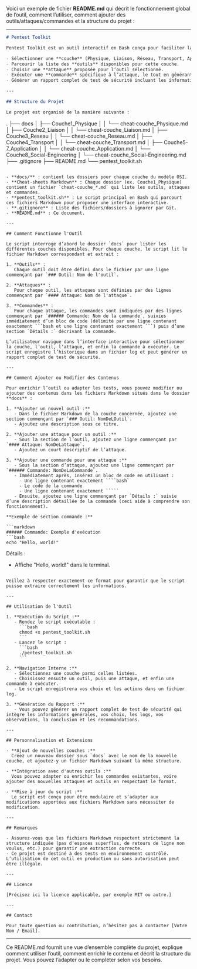 Voici un exemple de fichier **README.md** qui décrit le fonctionnement global de l’outil, comment l’utiliser, comment ajouter des outils/attaques/commandes et la structure du projet :

---

```markdown
# Pentest Toolkit

Pentest Toolkit est un outil interactif en Bash conçu pour faciliter la gestion et l’exécution de commandes de tests de sécurité (pentesting) via des cheatsheets organisées en fichiers Markdown. Chaque fichier Markdown correspond à une couche du modèle OSI et recense les outils, attaques et commandes associés. L’outil permet de :

- Sélectionner une **couche** (Physique, Liaison, Réseau, Transport, Application, Social Engineering).
- Parcourir la liste des **outils** disponibles pour cette couche.
- Choisir une **attaque** proposée pour l’outil sélectionné.
- Exécuter une **commande** spécifique à l’attaque, le tout en générant des logs.
- Générer un rapport complet de test de sécurité incluant les informations générales, le résumé des choix et les logs d’exécution.

---

## Structure du Projet

Le projet est organisé de la manière suivante :

```
.
├── docs
│   ├── Couche1_Physique
│   │   └── cheat-couche_Physique.md
│   ├── Couche2_Liaison
│   │   └── cheat-couche_Liaison.md
│   ├── Couche3_Reseau
│   │   └── cheat-couche_Reseau.md
│   ├── Couche4_Transport
│   │   └── cheat-couche_Transport.md
│   ├── Couche5-7_Application
│   │   └── cheat-couche_Application.md
│   └── Couche8_Social-Engineering
│       └── cheat-couche_Social-Engineering.md
├── .gitignore
├── README.md
└── pentest_toolkit.sh
```

- **docs/** : contient les dossiers pour chaque couche du modèle OSI.  
- **Cheat-sheets Markdown** : Chaque dossier (ex. Couche1_Physique) contient un fichier `cheat-couche_*.md` qui liste les outils, attaques et commandes.
- **pentest_toolkit.sh** : Le script principal en Bash qui parcourt ces fichiers Markdown pour proposer une interface interactive.
- **.gitignore** : Liste des fichiers/dossiers à ignorer par Git.
- **README.md** : Ce document.

---

## Comment Fonctionne l'Outil

Le script interroge d’abord le dossier `docs` pour lister les différentes couches disponibles. Pour chaque couche, le script lit le fichier Markdown correspondant et extrait :

1. **Outils** :  
   Chaque outil doit être défini dans le fichier par une ligne commençant par `### Outil: Nom de l'outil`.

2. **Attaques** :  
   Pour chaque outil, les attaques sont définies par des lignes commençant par `#### Attaque: Nom de l'attaque`.

3. **Commandes** :  
   Pour chaque attaque, les commandes sont indiquées par des lignes commençant par `###### Commande: Nom de la commande`, suivies immédiatement d’un bloc de code (délimité par une ligne contenant exactement ```bash et une ligne contenant exactement ```) puis d’une section `Détails :` décrivant la commande.

L’utilisateur navigue dans l’interface interactive pour sélectionner la couche, l’outil, l’attaque, et enfin la commande à exécuter. Le script enregistre l’historique dans un fichier log et peut générer un rapport complet de test de sécurité.

---

## Comment Ajouter ou Modifier des Contenus

Pour enrichir l’outil ou adapter les tests, vous pouvez modifier ou ajouter des contenus dans les fichiers Markdown situés dans le dossier **docs** :

1. **Ajouter un nouvel outil :**  
   - Dans le fichier Markdown de la couche concernée, ajoutez une section commençant par `### Outil: NomDeLOutil`.
   - Ajoutez une description sous ce titre.

2. **Ajouter une attaque pour un outil :**  
   - Sous la section de l’outil, ajoutez une ligne commençant par `#### Attaque: NomDeLattaque`.
   - Ajoutez un court descriptif de l’attaque.

3. **Ajouter une commande pour une attaque :**  
   - Sous la section d’attaque, ajoutez une ligne commençant par `###### Commande: NomDeLaCommande`.
   - Immédiatement après, insérez un bloc de code en utilisant :
     - Une ligne contenant exactement ````bash`  
     - Le code de la commande  
     - Une ligne contenant exactement `````
   - Ensuite, ajoutez une ligne commençant par `Détails :` suivie d’une description détaillée de la commande (ceci aide à comprendre son fonctionnement).

**Exemple de section commande :**

```markdown
###### Commande: Exemple d'exécution
```bash
echo "Hello, world!"
```
Détails :
- Affiche "Hello, world!" dans le terminal.
```

Veillez à respecter exactement ce format pour garantir que le script puisse extraire correctement les informations.

---

## Utilisation de l'Outil

1. **Exécution du Script :**
   - Rendez le script exécutable :
     ```bash
     chmod +x pentest_toolkit.sh
     ```
   - Lancez le script :
     ```bash
     ./pentest_toolkit.sh
     ```

2. **Navigation Interne :**
   - Sélectionnez une couche parmi celles listées.
   - Choisissez ensuite un outil, puis une attaque, et enfin une commande à exécuter.
   - Le script enregistrera vos choix et les actions dans un fichier log.

3. **Génération du Rapport :**
   - Vous pouvez générer un rapport complet de test de sécurité qui intègre les informations générales, vos choix, les logs, vos observations, la conclusion et les recommandations.

---

## Personnalisation et Extensions

- **Ajout de nouvelles couches :**  
  Créez un nouveau dossier sous `docs` avec le nom de la nouvelle couche, et ajoutez-y un fichier Markdown suivant la même structure.

- **Intégration avec d'autres outils :**  
  Vous pouvez adapter ou enrichir les commandes existantes, voire ajouter des nouvelles attaques et outils en respectant le format.

- **Mise à jour du script :**  
  Le script est conçu pour être modulaire et s’adapter aux modifications apportées aux fichiers Markdown sans nécessiter de modification.

---

## Remarques

- Assurez-vous que les fichiers Markdown respectent strictement la structure indiquée (pas d'espaces superflus, de retours de ligne non voulus, etc.) pour garantir une extraction correcte.
- Ce projet est destiné à des tests en environnement contrôlé. L’utilisation de cet outil en production ou sans autorisation peut être illégale.

---

## Licence

[Précisez ici la licence applicable, par exemple MIT ou autre.]

---

## Contact

Pour toute question ou contribution, n’hésitez pas à contacter [Votre Nom / Email].

```

---

Ce README.md fournit une vue d’ensemble complète du projet, explique comment utiliser l’outil, comment enrichir le contenu et décrit la structure du projet. Vous pouvez l’adapter ou le compléter selon vos besoins.
